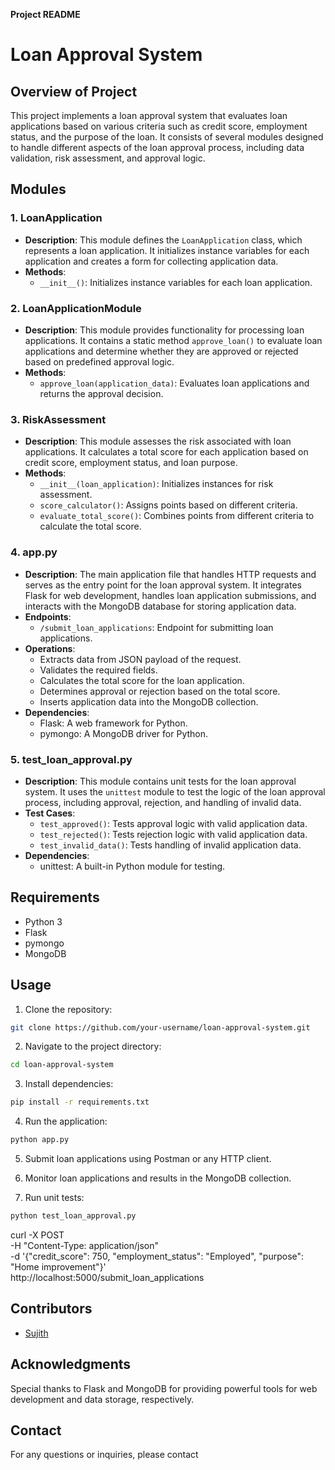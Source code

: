 **Project README**

# Loan Approval System

## Overview of Project

This project implements a loan approval system that evaluates loan applications based on various criteria such as credit score, employment status, and the purpose of the loan. It consists of several modules designed to handle different aspects of the loan approval process, including data validation, risk assessment, and approval logic.

## Modules

### 1. LoanApplication

- **Description**: This module defines the `LoanApplication` class, which represents a loan application. It initializes instance variables for each application and creates a form for collecting application data.
- **Methods**:
  - `__init__()`: Initializes instance variables for each loan application.
  
### 2. LoanApplicationModule

- **Description**: This module provides functionality for processing loan applications. It contains a static method `approve_loan()` to evaluate loan applications and determine whether they are approved or rejected based on predefined approval logic.
- **Methods**:
  - `approve_loan(application_data)`: Evaluates loan applications and returns the approval decision.

### 3. RiskAssessment

- **Description**: This module assesses the risk associated with loan applications. It calculates a total score for each application based on credit score, employment status, and loan purpose.
- **Methods**:
  - `__init__(loan_application)`: Initializes instances for risk assessment.
  - `score_calculator()`: Assigns points based on different criteria.
  - `evaluate_total_score()`: Combines points from different criteria to calculate the total score.

### 4. app.py

- **Description**: The main application file that handles HTTP requests and serves as the entry point for the loan approval system. It integrates Flask for web development, handles loan application submissions, and interacts with the MongoDB database for storing application data.
- **Endpoints**:
  - `/submit_loan_applications`: Endpoint for submitting loan applications.
- **Operations**:
  - Extracts data from JSON payload of the request.
  - Validates the required fields.
  - Calculates the total score for the loan application.
  - Determines approval or rejection based on the total score.
  - Inserts application data into the MongoDB collection.
- **Dependencies**:
  - Flask: A web framework for Python.
  - pymongo: A MongoDB driver for Python.
  
### 5. test_loan_approval.py

- **Description**: This module contains unit tests for the loan approval system. It uses the `unittest` module to test the logic of the loan approval process, including approval, rejection, and handling of invalid data.
- **Test Cases**:
  - `test_approved()`: Tests approval logic with valid application data.
  - `test_rejected()`: Tests rejection logic with valid application data.
  - `test_invalid_data()`: Tests handling of invalid application data.
- **Dependencies**:
  - unittest: A built-in Python module for testing.

## Requirements

- Python 3
- Flask
- pymongo
- MongoDB

## Usage

1. Clone the repository:

```bash
git clone https://github.com/your-username/loan-approval-system.git
```

2. Navigate to the project directory:

```bash
cd loan-approval-system
```

3. Install dependencies:

```bash
pip install -r requirements.txt
```

4. Run the application:

```bash
python app.py
```

5. Submit loan applications using Postman or any HTTP client.

6. Monitor loan applications and results in the MongoDB collection.

7. Run unit tests:

```bash
python test_loan_approval.py
```
curl -X POST \
     -H "Content-Type: application/json" \
     -d '{"credit_score": 750, "employment_status": "Employed", "purpose": "Home improvement"}' \
     http://localhost:5000/submit_loan_applications


## Contributors

- [Sujith](https://github.com/sujithreddy001)

## Acknowledgments

Special thanks to Flask and MongoDB for providing powerful tools for web development and data storage, respectively.

## Contact

For any questions or inquiries, please contact 
